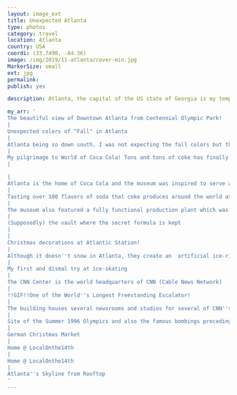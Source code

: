 ```yaml
---
layout: image_ext
title: Unexpected Atlanta
type: photos
category: travel
location: Atlanta
country: USA
coordi: (33.7490, -84.36)
image: /img/2019/11-atlanta/cover-min.jpg
MarkerSize: small
ext: jpg
permalink:
publish: yes

description: Atlanta, the capital of the US state of Georgia is my temporary home for about 2 years during my Master's. The ignorant me never cared about the city before GeorgiaTech happened. As it turns out, the city is quite integral and important part of the economy and culture with HQs of Coca Cola, CNN, ATT, BoFA and having hosted Summer Olympics even before I was born.

my_arr: '
The beautiful view of Downtown Atlanta from Centennial Olympic Park!
|
Unexpected colors of "Fall" in Atlanta
|
Atlanta being so down south, I was not expecting the fall colors but this was a pleasant surprise.
|
My pilgrimage to World of Coca Cola! Tons and tons of coke has finally paid off!
|

|
Atlanta is the home of Coca Cola and the museum was inspired to serve as a continuation of Coca-Cola history dating back to 1886
|
Tasting over 100 flavors of soda that coke produces around the world at one single place! Worth every penny!
|
The museum also featured a fully functional production plant which was recently closed citing costs and now runs in simulation.
|
(Supposedly) the vault where the secret formula is kept
|
|
Christmas decorations at Atlantic Station!
|
Although it doesn''t snow in Atlanta, they create an  artificial ice-rink for people to enjoy the sport in winters.
|
My first and dismal try at ice-skating
|
The CNN Center is the world headquarters of CNN (Cable News Network)
|
!!GIF!!One of the World''s Longest Freestanding Escalator!
|
The building houses several newsrooms and studios for several of CNN''s news channels!
|
Site of the Summer 1996 Olympics and also the famous bombings preceding that.
|
German Christmas Market
|
Home @ LocalOnthe14th
|
Home @ LocalOnthe14th
|
Atlanta''s Skyline from Rooftop
'
---
```

<!-- http://compressjpeg.com -->
<!-- http://compressimage.toolur.com/ 1024, 400-->
<!-- https://ezgif.com/optimize/ remove second and then lossy 50 -->
